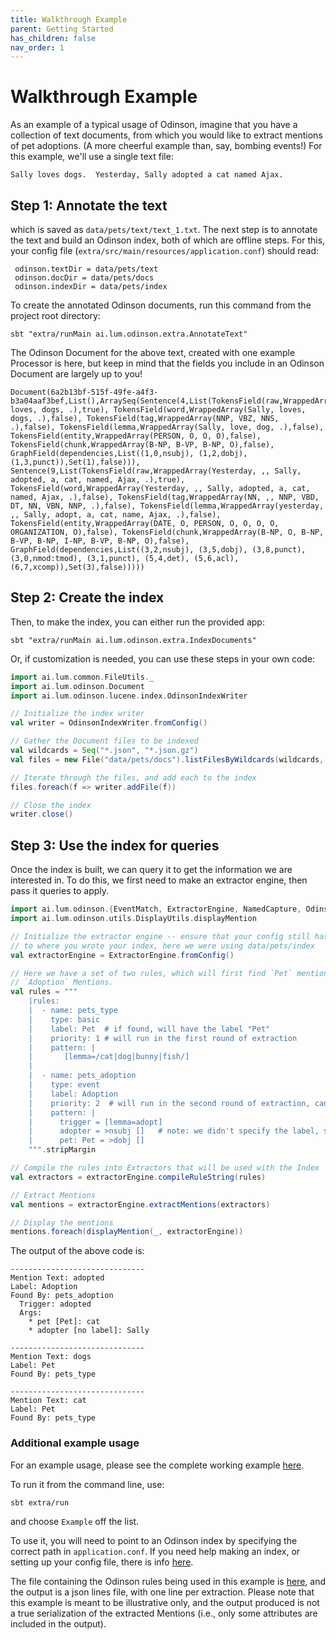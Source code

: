 ```yaml
---  
title: Walkthrough Example
parent: Getting Started
has_children: false  
nav_order: 1  
---  
```


# Walkthrough Example

As an example of a typical usage of Odinson, imagine that you have a collection of text documents, from which you would like to extract mentions of pet adoptions. (A more cheerful example than, say, bombing events!)
For this example, we'll use a single text file:

```text
Sally loves dogs.  Yesterday, Sally adopted a cat named Ajax. 
```

## Step 1: Annotate the text

which is saved as `data/pets/text/text_1.txt`.  The next step is to annotate the text and build an Odinson index, both of which are offline steps.
For this, your config file (`extra/src/main/resources/application.conf`) should read:

```text 
 odinson.textDir = data/pets/text
 odinson.docDir = data/pets/docs
 odinson.indexDir = data/pets/index
```

To create the annotated Odinson documents, run this command from the project root directory:

    sbt "extra/runMain ai.lum.odinson.extra.AnnotateText"

The Odinson Document for the above text, created with one example Processor is here, but keep in mind that the fields you include in an Odinson Document are largely up to you!

```text
Document(6a2b13bf-515f-49fe-a4f3-b3a04aaf3bef,List(),ArraySeq(Sentence(4,List(TokensField(raw,WrappedArray(Sally, loves, dogs, .),true), TokensField(word,WrappedArray(Sally, loves, dogs, .),false), TokensField(tag,WrappedArray(NNP, VBZ, NNS, .),false), TokensField(lemma,WrappedArray(Sally, love, dog, .),false), TokensField(entity,WrappedArray(PERSON, O, O, O),false), TokensField(chunk,WrappedArray(B-NP, B-VP, B-NP, O),false), GraphField(dependencies,List((1,0,nsubj), (1,2,dobj), (1,3,punct)),Set(1),false))), Sentence(9,List(TokensField(raw,WrappedArray(Yesterday, ,, Sally, adopted, a, cat, named, Ajax, .),true), TokensField(word,WrappedArray(Yesterday, ,, Sally, adopted, a, cat, named, Ajax, .),false), TokensField(tag,WrappedArray(NN, ,, NNP, VBD, DT, NN, VBN, NNP, .),false), TokensField(lemma,WrappedArray(yesterday, ,, Sally, adopt, a, cat, name, Ajax, .),false), TokensField(entity,WrappedArray(DATE, O, PERSON, O, O, O, O, ORGANIZATION, O),false), TokensField(chunk,WrappedArray(B-NP, O, B-NP, B-VP, B-NP, I-NP, B-VP, B-NP, O),false), GraphField(dependencies,List((3,2,nsubj), (3,5,dobj), (3,8,punct), (3,0,nmod:tmod), (3,1,punct), (5,4,det), (5,6,acl), (6,7,xcomp)),Set(3),false)))))
```

## Step 2: Create the index
    
Then, to make the index, you can either run the provided app:

    sbt "extra/runMain ai.lum.odinson.extra.IndexDocuments"
    
Or, if customization is needed, you can use these steps in your own code:

```scala
import ai.lum.common.FileUtils._
import ai.lum.odinson.Document
import ai.lum.odinson.lucene.index.OdinsonIndexWriter

// Initialize the index writer
val writer = OdinsonIndexWriter.fromConfig()

// Gather the Document files to be indexed
val wildcards = Seq("*.json", "*.json.gz")
val files = new File("data/pets/docs").listFilesByWildcards(wildcards, recursive = true)

// Iterate through the files, and add each to the index
files.foreach(f => writer.addFile(f))

// Close the index
writer.close()
```


## Step 3: Use the index for queries

Once the index is built, we can query it to get the information we are interested in.
To do this, we first need to make an extractor engine, then pass it queries to apply.

```scala
import ai.lum.odinson.{EventMatch, ExtractorEngine, NamedCapture, OdinsonMatch}
import ai.lum.odinson.utils.DisplayUtils.displayMention

// Initialize the extractor engine -- ensure that your config still has `odinson.indexDir` pointing
// to where you wrote your index, here we were using data/pets/index
val extractorEngine = ExtractorEngine.fromConfig()

// Here we have a set of two rules, which will first find `Pet` mentions, and the find 
// `Adoption` Mentions.
val rules = """
    |rules:
    |  - name: pets_type
    |    type: basic
    |    label: Pet  # if found, will have the label "Pet"
    |    priority: 1 # will run in the first round of extraction
    |    pattern: |
    |       [lemma=/cat|dog|bunny|fish/]
    |
    |  - name: pets_adoption
    |    type: event
    |    label: Adoption
    |    priority: 2  # will run in the second round of extraction, can reference priority 1 rules
    |    pattern: |
    |      trigger = [lemma=adopt]
    |      adopter = >nsubj []   # note: we didn't specify the label, so any token will work
    |      pet: Pet = >dobj []
    """.stripMargin

// Compile the rules into Extractors that will be used with the Index
val extractors = extractorEngine.compileRuleString(rules)

// Extract Mentions
val mentions = extractorEngine.extractMentions(extractors)

// Display the mentions
mentions.foreach(displayMention(_, extractorEngine))
```

The output of the above code is:

```text
------------------------------
Mention Text: adopted
Label: Adoption
Found By: pets_adoption
  Trigger: adopted
  Args:
    * pet [Pet]: cat
    * adopter [no label]: Sally

------------------------------
Mention Text: dogs
Label: Pet
Found By: pets_type

------------------------------
Mention Text: cat
Label: Pet
Found By: pets_type
```



### Additional example usage

For an example usage, please see the complete working example [here](https://github.com/lum-ai/odinson/blob/master/extra/src/main/scala/ai/lum/odinson/extra/Example.scala).

To run it from the command line, use:

    sbt extra/run
     
and choose `Example` off the list.

To use it, you will need to point to an Odinson index by specifying the correct path in `application.conf`. If you need help making an index, or setting up your config file, there is info [here](https://github.com/lum-ai/odinson/tree/master/extra).

The file containing the Odinson rules being used in this example is [here](https://github.com/lum-ai/odinson/blob/master/extra/src/main/resources/example/rules.yml), and the output is a json lines file, with one line per extraction.  Please note that this example is meant to be illustrative only, and the output produced is not a true serialization of the extracted Mentions (i.e., only some attributes are included in the output). 
